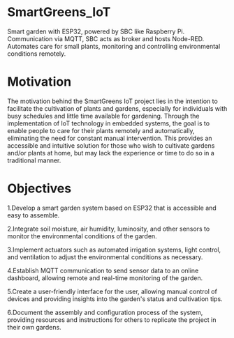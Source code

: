 # SmartGreens_IoT
 Smart garden with ESP32, powered by SBC like Raspberry Pi. Communication via MQTT, SBC acts as broker and hosts Node-RED. Automates care for small plants, monitoring and controlling environmental conditions remotely.
 
# Motivation
The motivation behind the SmartGreens IoT project lies in the intention to facilitate the cultivation of plants and gardens, especially for individuals with busy schedules and little time available for gardening. Through the implementation of IoT technology in embedded systems, the goal is to enable people to care for their plants remotely and automatically, eliminating the need for constant manual intervention. This provides an accessible and intuitive solution for those who wish to cultivate gardens and/or plants at home, but may lack the experience or time to do so in a traditional manner.

# Objectives
1.Develop a smart garden system based on ESP32 that is accessible and easy to assemble.

2.Integrate soil moisture, air humidity, luminosity, and other sensors to monitor the environmental conditions of the garden.

3.Implement actuators such as automated irrigation systems, light control, and ventilation to adjust the environmental conditions as necessary.

4.Establish MQTT communication to send sensor data to an online dashboard, allowing remote and real-time monitoring of the garden.

5.Create a user-friendly interface for the user, allowing manual control of devices and providing insights into the garden's status and cultivation tips.

6.Document the assembly and configuration process of the system, providing resources and instructions for others to replicate the project in their own gardens.
